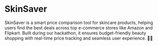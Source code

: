 # SkinSaver
SkinSaver is a smart price comparison tool for skincare products, helping users find the best deals across top e-commerce stores like Amazon and Flipkart. Built during our hackathon, it ensures budget-friendly beauty shopping with real-time price tracking and seamless user experience. 💸✨
